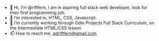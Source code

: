 - 👋 Hi, I’m @riftfern, I am in aspiring full stack web developer, look for their first programming job.
- 👀 I’m interested in, HTML, CSS, Javascript.
- 🌱 I’m currently working through Odin Projects Full Stack Curriculum, on the Intermediate HTML/CSS lesson
- 📫 How to reach me, adriftfern@gmail.com

<!---
riftfern/riftfern is a ✨ special ✨ repository because its `README.md` (this file) appears on your GitHub profile.
You can click the Preview link to take a look at your changes.
--->

